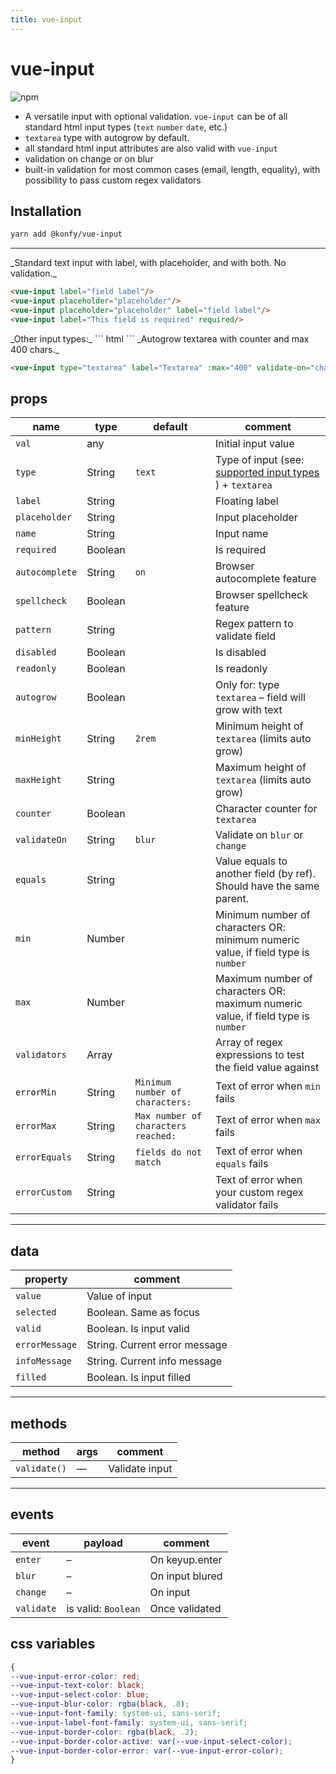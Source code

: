 ```yaml
---
title: vue-input
---
```


<style scoped lang='stylus'>
.vp-holder
    max-width 540px
.vue-input.color
    max-width 40px
</style>

# vue-input

![npm](https://img.shields.io/npm/v/@konfy/vue-input.svg)

- A versatile input with optional validation.
`vue-input` can be of all standard html input types (`text` `number` `date`, etc.) 
- `textarea` type with autogrow by default.
- all standard html input attributes are also valid with `vue-input`
- validation on change or on blur
- built-in validation for most common cases (email, length, equality), with possibility to pass custom regex validators

## Installation

```bash
yarn add @konfy/vue-input
```

---

<vp-holder>
_Standard text input with label, with placeholder, and with both. No validation._

<vue-input label="field label"/>
<vue-input placeholder="placeholder"/>
<vue-input placeholder="placeholder" label="field label"/>
<vue-input label="This field is required" required/>

``` html
<vue-input label="field label"/>
<vue-input placeholder="placeholder"/>
<vue-input placeholder="placeholder" label="field label"/>
<vue-input label="This field is required" required/>
```
</vp-holder>

<vp-holder>
_Other input types:_

<vue-input type="number" label="Number" />
<vue-input type="date" label="Date" />
<vue-input type="time" label="Time" />
<vue-input type="datetime-local" label="Date + Time" />
<vue-input type="month" label="Month" />
<vue-input type="week" label="Week" />
<vue-input type="email" label="Email" auto />
<vue-input type="search" label="Search" />
<vue-input type="tel" label="Telephone Nº" auto />
<vue-input type="url" label="URL" auto />
<vue-input type="color" label="Color" val="#ff0075" />
``` html
<vue-input type="number" label="Number" />
<vue-input type="date" label="Date" />
<vue-input type="time" label="Time" />
<vue-input type="datetime-local" label="Date + Time" />
<vue-input type="month" label="Month" />
<vue-input type="week" label="Week" />
<vue-input type="email" label="Email" auto />
<vue-input type="search" label="Search" />
<vue-input type="tel" label="Telephone Nº" auto />
<vue-input type="url" label="URL" auto />
<vue-input type="color" label="Color" val="#ff0075" />
```
</vp-holder>

<vp-holder>
_Autogrow textarea with counter and max 400 chars._

<vue-input type="textarea" label="Textarea" :max="400" required autogrow counter validate-on="change"/>

``` html
<vue-input type="textarea" label="Textarea" :max="400" validate-on="change" required autogrow counter/>
```
</vp-holder>

## props

| name           | type    | default                             | comment                                  |
| -------------- | ------- | ----------------------------------- | ---------------------------------------- |
| `val`          | any     |                                     | Initial input value                      |
| `type`         | String  | `text`                              | Type of input (see: [supported input types](https://www.w3schools.com/tags/att_input_type.asp) ) + `textarea` |
| `label`        | String  |                                     | Floating label                           |
| `placeholder`  | String  |                                     | Input placeholder                        |
| `name`         | String  |                                     | Input name                               |
| `required`     | Boolean |                                     | Is required                              |
| `autocomplete` | String  | `on`                                | Browser autocomplete feature             |
| `spellcheck`   | Boolean |                                     | Browser spellcheck feature               |
| `pattern`      | String  |                                     | Regex pattern to validate field          |
| `disabled`     | Boolean |                                     | Is disabled                              |
| `readonly`     | Boolean |                                     | Is readonly                              |
| `autogrow`     | Boolean |                                     | Only for: type  `textarea`  – field will grow with text |
| `minHeight`    | String  | `2rem`                              | Minimum height of `textarea` (limits auto grow) |
| `maxHeight`    | String  |                                     | Maximum height of `textarea` (limits auto grow) |
| `counter`      | Boolean |                                     | Character counter for `textarea`         |
| `validateOn`   | String  | `blur`                              | Validate on `blur` or `change`           |
| `equals`       | String  |                                     | Value equals to another field (by ref). Should have the same parent. |
| `min`          | Number  |                                     | Minimum number of characters OR: minimum numeric value, if field type is `number` |
| `max`          | Number  |                                     | Maximum number of characters OR: maximum numeric value, if field type is `number` |
| `validators`   | Array   |                                     | Array of regex expressions to test the field value against |
| `errorMin`     | String  | `Minimum number of characters:`     | Text of error when `min` fails           |
| `errorMax`     | String  | `Max number of characters reached:` | Text of error when `max` fails           |
| `errorEquals`  | String  | `fields do not match`               | Text of error when `equals` fails        |
| `errorCustom`  | String  |                                     | Text of error when your custom regex validator fails |



------

## data

| property       | comment                       |
| -------------- | ----------------------------- |
| `value`        | Value of input                |
| `selected`     | Boolean. Same as focus        |
| `valid`        | Boolean. Is input valid       |
| `errorMessage` | String. Current error message |
| `infoMessage`  | String. Current info message  |
| `filled`       | Boolean. Is input filled      |



------

## methods

| method       | args | comment        |
| ------------ | ---- | -------------- |
| `validate()` | —    | Validate input |



------

## events

| event      | payload             | comment         |
| ---------- | ------------------- | --------------- |
| `enter`    | –                   | On keyup.enter  |
| `blur`     | –                   | On input blured |
| `change`   | –                   | On input        |
| `validate` | is valid: `Boolean` | Once validated  |

## css variables

```css
{
--vue-input-error-color: red;
--vue-input-text-color: black;
--vue-input-select-color: blue;
--vue-input-blur-color: rgba(black, .8);
--vue-input-font-family: system-ui, sans-serif;
--vue-input-label-font-family: system-ui, sans-serif;
--vue-input-border-color: rgba(black, .2);
--vue-input-border-color-active: var(--vue-input-select-color);
--vue-input-border-color-error: var(--vue-input-error-color);
}
```
